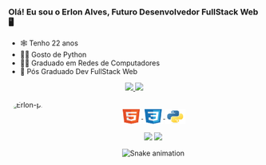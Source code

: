 ### Olá! Eu sou o Erlon Alves, Futuro Desenvolvedor FullStack Web 🖥️
- 🕸 Tenho 22 anos 
- 👨‍💻 Gosto de Python
- 👨‍🎓 Graduado em Redes de Computadores 
- 🧠 Pós Graduado Dev FullStack Web

<div align="center">
  <a href="https://github.com/ErlonLy">
  <img height="180em" src="https://github-readme-stats.vercel.app/api?username=ErlonLy&show_icons=true&theme=dark&include_all_commits=true&count_private=true"/>
  <img height="180em" src="https://github-readme-stats.vercel.app/api/top-langs/?username=ErlonLy&layout=compact&langs_count=7&theme=dark"/>
        </div>

   <br> 
  <div align="left">
  <img align="left" alt="Erlon-pic" height="200" style="border-radius:50px;"   src="https://cdn.discordapp.com/attachments/617489858532868099/969338593887801484/erlonfig.gif">
</div>
  </br>
  
<div align="center">
  <img align="center"alt="Erlon-HTML"   height="30" width="40" src="https://raw.githubusercontent.com/devicons/devicon/master/icons/html5/html5-original.svg">
  <img align="center"alt="Erlon-CSS"    height="30" width="40" src="https://raw.githubusercontent.com/devicons/devicon/master/icons/css3/css3-original.svg">
  <img align="center"alt="Erlon-Python" height="30" width="40" src="https://raw.githubusercontent.com/devicons/devicon/master/icons/python/python-original.svg">
     </div>
     
  <br> 
 <div align="center">
      <a href = "mailto:erlonposdev@gmail.com"><img src="https://img.shields.io/badge/Gmail-D14836?style=for-the-badge&logo=gmail&logoColor=white" target="_blank"></a>
      <a href="https://www.linkedin.com/in/erlon-alves-31365a157" target="_blank"><img src="https://img.shields.io/badge/-LinkedIn-%230077B5?style=for-the-badge&logo=linkedin&logoColor=white" target="_blank"></a>
  
  ![Snake animation](https://github.com/ErlonLy/ErlonLy/blob/output/github-contribution-grid-snake.svg)
       </div>
   </br>
